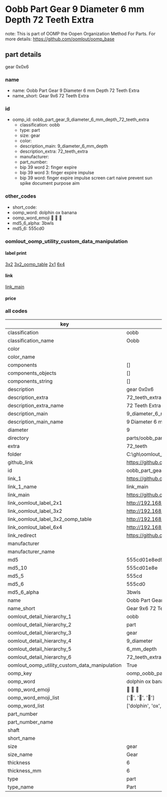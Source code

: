 # Oobb Part Gear 9 Diameter 6 mm Depth 72 Teeth Extra  

note: This is part of OOMP the Oopen Organization Method For Parts. For more details: https://github.com/oomlout/oomp_base

##  part details
  



gear 0x0x6



### name
* name: Oobb Part Gear 9 Diameter 6 mm Depth 72 Teeth Extra
* name_short: Gear 9x6 72 Teeth Extra
### id
* oomp_id: oobb_part_gear_9_diameter_6_mm_depth_72_teeth_extra
  * classification: oobb
  * type: part
  * size: gear
  * color: 
  * description_main: 9_diameter_6_mm_depth
  * description_extra: 72_teeth_extra
  * manufacturer: 
  * part_number: 
  * bip 39 word 2: finger expire
  * bip 39 word 3: finger expire impulse
  * bip 39 word: finger expire impulse screen cart naive prevent sun spike document purpose aim

### other_codes
* short_code: 
* oomp_word: dolphin ox banana
* oomp_word_emoji :dolphin: :ox: :banana:
* md5_6_alpha: 3bwls
* md5_6: 555cd0






### oomlout_oomp_utility_custom_data_manipulation
#### label print
[3x2](http://192.168.1.245:1112/?label=oomp%203bwls)
[3x2_oomp_table](http://192.168.1.108:1112/?label=oomp%203bwls)
[2x1](http://192.168.1.242:1112/?label=oomp%203bwls)
[6x4](http://192.168.1.55:1112/?label=oomp%203bwls)    

#### link

[link_main](https://github.com/oomlout/oomlout_oobb_version_4_generated_parts/tree/main/navigation_oomp/oobb/part/gear/9_diameter_6_mm_depth/72_teeth_extra/part)                              

#### price







### all codes 
| key | value |  
| --- | --- |  
| classification | oobb |  
| classification_name | Oobb |  
| color |  |  
| color_name |  |  
| components | [] |  
| components_objects | [] |  
| components_string | [] |  
| description | gear 0x0x6 |  
| description_extra | 72_teeth_extra |  
| description_extra_name | 72 Teeth Extra |  
| description_main | 9_diameter_6_mm_depth |  
| description_main_name | 9 Diameter 6 mm Depth |  
| diameter | 9 |  
| directory | parts/oobb_part_gear_9_diameter_6_mm_depth_72_teeth_extra |  
| extra | 72_teeth |  
| folder | C:\gh\oomlout_oobb_version_4_generated_parts\parts\oobb_part_gear_9_diameter_6_mm_depth_72_teeth_extra |  
| github_link | https://github.com/oomlout/oomlout_oomp_part_src/tree/main/parts/oobb_part_gear_9_diameter_6_mm_depth_72_teeth_extra |  
| id | oobb_part_gear_9_diameter_6_mm_depth_72_teeth_extra |  
| link_1 | https://github.com/oomlout/oomlout_oobb_version_4_generated_parts/tree/main/navigation_oomp/oobb/part/gear/9_diameter_6_mm_depth/72_teeth_extra/part |  
| link_1_name | link_main |  
| link_main | https://github.com/oomlout/oomlout_oobb_version_4_generated_parts/tree/main/navigation_oomp/oobb/part/gear/9_diameter_6_mm_depth/72_teeth_extra/part |  
| link_oomlout_label_2x1 | http://192.168.1.242:1112/?label=oomp%203bwls |  
| link_oomlout_label_3x2 | http://192.168.1.245:1112/?label=oomp%203bwls |  
| link_oomlout_label_3x2_oomp_table | http://192.168.1.108:1112/?label=oomp%203bwls |  
| link_oomlout_label_6x4 | http://192.168.1.55:1112/?label=oomp%203bwls |  
| link_redirect | https://github.com/oomlout/oomlout_oobb_version_4_generated_parts/tree/main/parts/oobb_gear_09_06_ex_72_teeth |  
| manufacturer |  |  
| manufacturer_name |  |  
| md5 | 555cd01e8ed9554a4a918c18e4541ab7 |  
| md5_10 | 555cd01e8e |  
| md5_5 | 555cd |  
| md5_6 | 555cd0 |  
| md5_6_alpha | 3bwls |  
| name | Oobb Part Gear 9 Diameter 6 mm Depth 72 Teeth Extra |  
| name_short | Gear 9x6 72 Teeth Extra |  
| oomlout_detail_hierarchy_1 | oobb |  
| oomlout_detail_hierarchy_2 | part |  
| oomlout_detail_hierarchy_3 | gear |  
| oomlout_detail_hierarchy_4 | 9_diameter |  
| oomlout_detail_hierarchy_5 | 6_mm_depth |  
| oomlout_detail_hierarchy_6 | 72_teeth_extra |  
| oomlout_oomp_utility_custom_data_manipulation | True |  
| oomp_key | oomp_oobb_part_gear_9_diameter_6_mm_depth_72_teeth_extra |  
| oomp_word | dolphin ox banana |  
| oomp_word_emoji | :dolphin: :ox: :banana: |  
| oomp_word_emoji_list | [':dolphin:', ':ox:', ':banana:'] |  
| oomp_word_list | ['dolphin', 'ox', 'banana'] |  
| part_number |  |  
| part_number_name |  |  
| shaft |  |  
| short_name |  |  
| size | gear |  
| size_name | Gear |  
| thickness | 6 |  
| thickness_mm | 6 |  
| type | part |  
| type_name | Part |  
